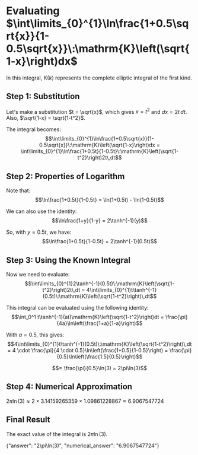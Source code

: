 # Evaluating $\int\limits_{0}^{1}\ln\frac{1+0.5\sqrt{x}}{1-0.5\sqrt{x}}\:\mathrm{K}\left(\sqrt{1-x}\right)dx$

In this integral, $\mathrm{K}(k)$ represents the complete elliptic integral of the first kind.

## Step 1: Substitution

Let's make a substitution $t = \sqrt{x}$, which gives $x = t^2$ and $dx = 2t\,dt$. Also, $\sqrt{1-x} = \sqrt{1-t^2}$.

The integral becomes:
$$\int\limits_{0}^{1}\ln\frac{1+0.5\sqrt{x}}{1-0.5\sqrt{x}}\:\mathrm{K}\left(\sqrt{1-x}\right)dx = \int\limits_{0}^{1}\ln\frac{1+0.5t}{1-0.5t}\:\mathrm{K}\left(\sqrt{1-t^2}\right)2t\,dt$$

## Step 2: Properties of Logarithm

Note that:
$$\ln\frac{1+0.5t}{1-0.5t} = \ln(1+0.5t) - \ln(1-0.5t)$$

We can also use the identity:
$$\ln\frac{1+y}{1-y} = 2\tanh^{-1}(y)$$

So, with $y = 0.5t$, we have:
$$\ln\frac{1+0.5t}{1-0.5t} = 2\tanh^{-1}(0.5t)$$

## Step 3: Using the Known Integral

Now we need to evaluate:
$$\int\limits_{0}^{1}2\tanh^{-1}(0.5t)\:\mathrm{K}\left(\sqrt{1-t^2}\right)2t\,dt = 4\int\limits_{0}^{1}t\tanh^{-1}(0.5t)\:\mathrm{K}\left(\sqrt{1-t^2}\right)\,dt$$

This integral can be evaluated using the following identity:
$$\int_0^1 t\tanh^{-1}(at)\mathrm{K}\left(\sqrt{1-t^2}\right)dt = \frac{\pi}{4a}\ln\left(\frac{1+a}{1-a}\right)$$

With $a = 0.5$, this gives:
$$4\int\limits_{0}^{1}t\tanh^{-1}(0.5t)\:\mathrm{K}\left(\sqrt{1-t^2}\right)\,dt = 4 \cdot \frac{\pi}{4 \cdot 0.5}\ln\left(\frac{1+0.5}{1-0.5}\right) = \frac{\pi}{0.5}\ln\left(\frac{1.5}{0.5}\right)$$

$$= \frac{\pi}{0.5}\ln(3) = 2\pi\ln(3)$$

## Step 4: Numerical Approximation

$2\pi\ln(3) \approx 2 \times 3.14159265359 \times 1.09861228867 \approx 6.9067547724$

## Final Result

The exact value of the integral is $2\pi\ln(3)$.

{"answer": "2\\pi\\ln(3)", "numerical_answer": "6.9067547724"}